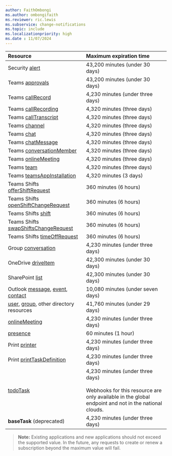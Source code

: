 ```yaml
---
author: FaithOmbongi
ms.author: ombongifaith
ms.reviewer: ric.lewis
ms.subservice: change-notifications
ms.topic: include
ms.localizationpriority: high
ms.date : 11/07/2024
---
```


<!-- markdownlint-disable MD041-->

<!-- Maximum length of subscription per resource. This file is referenced in the change notifications overview and subscription resource type files. -->

| Resource                                       | Maximum expiration time           |
|:-----------------------------------------------|:----------------------------------|
| Security [alert][]                             | 43,200 minutes (under 30 days)    |
| Teams [approvals][]                            | 43,200 minutes (under 30 days)    |
| Teams [callRecord][]                           | 4,230 minutes (under three days)  |
| Teams [callRecording][]                        | 4,320 minutes (three days)        |
| Teams [callTranscript][]                       | 4,320 minutes (three days)        |
| Teams [channel][]                              | 4,320 minutes (three days)        |
| Teams [chat][]                                 | 4,320 minutes (three days)        |
| Teams [chatMessage][]                          | 4,320 minutes (three days)        |
| Teams [conversationMember][]                   | 4,320 minutes (three days)        |
| Teams [onlineMeeting][]                        | 4,320 minutes (three days)        |
| Teams [team][]                                 | 4,320 minutes (three days)        |
| Teams [teamsAppInstallation][]                 | 4,320 minutes (3 days)        |
| Teams Shifts [offerShiftRequest][]             | 360 minutes (6 hours)             |
| Teams Shifts [openShiftChangeRequest][]        | 360 minutes (6 hours)             |
| Teams Shifts [shift][]                         | 360 minutes (6 hours)             |
| Teams Shifts [swapShiftsChangeRequest][]       | 360 minutes (6 hours)             |
| Teams Shifts [timeOffRequest][]                | 360 minutes (6 hours)             |
| Group [conversation][]                         | 4,230 minutes (under three days)  |
| OneDrive [driveItem][]                         | 42,300 minutes (under 30 days)    |
| SharePoint [list][]                            | 42,300 minutes (under 30 days)    |
| Outlook [message][], [event][], [contact][]    | 10,080 minutes (under seven days)  |
| [user][], [group][], other directory resources | 41,760 minutes (under 29 days)    |
| [onlineMeeting][]                              | 4,230 minutes (under three days)  |
| [presence][]                                   | 60 minutes (1 hour)               |
| Print [printer][]                              | 4,230 minutes (under three days)  |
| Print [printTaskDefinition][]                  | 4,230 minutes (under three days)  |
| [todoTask][]                                   | 4,230 minutes (under three days) <br/><br/>Webhooks for this resource are only available in the global endpoint and not in the national clouds.  |
| **baseTask** (deprecated)                      | 4,230 minutes (under three days)  |

> **Note:** Existing applications and new applications should not exceed the supported value. In the future, any requests to create or renew a subscription beyond the maximum value will fail.

[contact]: /graph/api/resources/contact
[conversation]: /graph/api/resources/conversation
[driveItem]: /graph/api/resources/driveitem
[event]: /graph/api/resources/event
[group]: /graph/api/resources/group
[message]: /graph/api/resources/message
[user]: /graph/api/resources/user
[alert]: /graph/api/resources/alert
[callRecord]: /graph/api/resources/callrecords-callrecord
[presence]: /graph/api/resources/presence
[chatMessage]: /graph/api/resources/chatmessage
[list]: /graph/api/resources/list
[offerShiftRequest]: /graph/api/resources/offershiftrequest
[openShiftChangeRequest]: /graph/api/resources/openshiftchangerequest
[printer]: /graph/api/resources/printer
[printTaskDefinition]: /graph/api/resources/printtaskdefinition
[shift]: /graph/api/resources/shift
[swapShiftsChangeRequest]: /graph/api/resources/swapshiftschangerequest
[todoTask]: /graph/api/resources/todotask
[channel]: /graph/api/resources/channel
[chat]: /graph/api/resources/chat
[conversationMember]: /graph/api/resources/conversationmember
[team]: /graph/api/resources/team
[timeOffRequest]: /graph/api/resources/timeoffrequest
[onlineMeeting]: /graph/api/resources/onlinemeeting
[callTranscript]: /graph/api/resources/calltranscript
[callRecording]: /graph/api/resources/callrecording
[teamsAppInstallation]: /graph/api/resources/teamsappinstallation
[approvals]: /graph/api/resources/approvalItem
